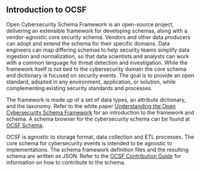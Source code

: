 ## Introduction to OCSF

Open Cybersecurity Schema Framework is an open-source project, delivering an extensible framework for developing schemas, along with a vendor-agnostic core security schema.  Vendors and other data producers can adopt and extend the schema for their specific domains. Data engineers can map differing schemas to help security teams simplify data ingestion and normalization, so that data scientists and analysts can work with a common language for threat detection and investigation. While the framework itself is not tied to the cybersecurity domain the core schema and dictionary is focused on security events.  The goal is to provide an open standard, adopted in any environment, application, or solution, while complementing existing security standards and processes.

The framework is made up of a set of data types, an attribute dictionary, and the taxonomy. Refer to the white paper [Understanding the Open Cybersecurity Schema Framework](https://github.com/ocsf/ocsf-docs/blob/7d838217119e7baf61bb571b6823f9ec019440f5/Understanding%20OCSF.pdf) for an introduction to the framework and schema.
A schema browser for the cybersecurity schema can be found at [OCSF Schema](https://schema.ocsf.io).

OCSF is agnostic to storage format, data collection and ETL processes.  The core schema for cybersecurity events is intended to be agnostic to implementations.  The schema framework definition files and the resulting schema are written as JSON.
Refer to the [OCSF Contribution Guide](https://github.com/ocsf/ocsf-schema/blob/ba7d1b5f642afa1f3596aaf9eece83f53f64698c/CONTRIBUTING.md) for information on how to contribute to the schema.

<!--

**Here are some ideas to get you started:**

🙋‍♀️ A short introduction - what is your organization all about?
🌈 Contribution guidelines - how can the community get involved?
👩‍💻 Useful resources - where can the community find your docs? Is there anything else the community should know?
🍿 Fun facts - what does your team eat for breakfast?
🧙 Remember, you can do mighty things with the power of [Markdown](https://docs.github.com/github/writing-on-github/getting-started-with-writing-and-formatting-on-github/basic-writing-and-formatting-syntax)
-->
